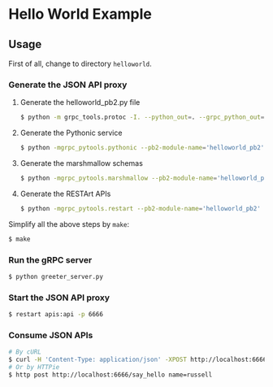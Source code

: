 # Hello World Example

## Usage

First of all, change to directory `helloworld`.

### Generate the JSON API proxy

1. Generate the helloworld_pb2.py file

    ```bash
    $ python -m grpc_tools.protoc -I. --python_out=. --grpc_python_out=. helloworld.proto
    ```

2. Generate the Pythonic service

    ```bash
    $ python -mgrpc_pytools.pythonic --pb2-module-name='helloworld_pb2' --service-name='Greeter' > service.py
    ```

3. Generate the marshmallow schemas

    ```bash
    $ python -mgrpc_pytools.marshmallow --pb2-module-name='helloworld_pb2' > schemas.py
    ```

4. Generate the RESTArt APIs

    ```bash
    $ python -mgrpc_pytools.restart --pb2-module-name='helloworld_pb2' --grpc-server='localhost:50051' --service-name='Greeter' > apis.py
    ```

Simplify all the above steps by `make`:

```bash
$ make
```

### Run the gRPC server

```bash
$ python greeter_server.py
```

### Start the JSON API proxy

```bash
$ restart apis:api -p 6666
```

### Consume JSON APIs

```bash
# By cURL
$ curl -H 'Content-Type: application/json' -XPOST http://localhost:6666/say_hello -d '{"name": "russell"}'
# Or by HTTPie
$ http post http://localhost:6666/say_hello name=russell
```
